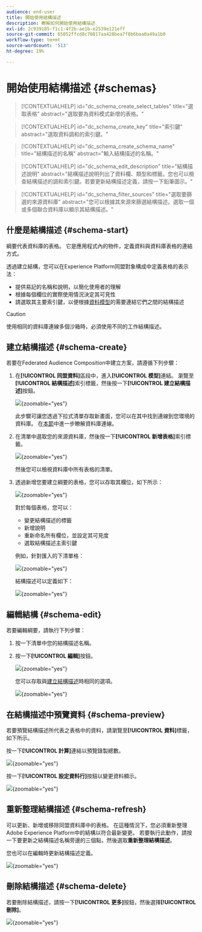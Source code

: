 ```yaml
---
audience: end-user
title: 開始使用結構描述
description: 瞭解如何開始使用結構描述
exl-id: 2c939185-f1c1-4f2b-ae1b-e2539e121eff
source-git-commit: 65052ffcd8c70817aa428bea7f8b6baa0a49a1b0
workflow-type: tm+mt
source-wordcount: '513'
ht-degree: 19%

---
```


# 開始使用結構描述 {#schemas}

>[!CONTEXTUALHELP]
>id="dc_schema_create_select_tables"
>title="選取表格"
>abstract="選取要為資料模式新增的表格。"

>[!CONTEXTUALHELP]
>id="dc_schema_create_key"
>title="索引鍵"
>abstract="選取資料調和的索引鍵。"

>[!CONTEXTUALHELP]
>id="dc_schema_create_schema_name"
>title="結構描述的名稱"
>abstract="輸入結構描述的名稱。"


>[!CONTEXTUALHELP]
>id="dc_schema_edit_description"
>title="結構描述說明"
>abstract="結構描述說明列出了資料欄、類型和標籤。您也可以檢查結構描述的調和索引鍵。若要更新結構描述定義，請按一下鉛筆圖示。"

>[!CONTEXTUALHELP]
>id="dc_schema_filter_sources"
>title="選取要篩選的來源資料庫"
>abstract="您可以根據其來源來篩選結構描述。選取一個或多個聯合資料庫以顯示其結構描述。"

## 什麼是結構描述 {#schema-start}

綱要代表資料庫的表格。 它是應用程式內的物件，定義資料與資料庫表格的連結方式。

透過建立結構，您可以在Experience Platform同盟對象構成中定義表格的表示法：

* 提供易記的名稱和說明，以簡化使用者的理解
* 根據每個欄位的實際使用情況決定其可見性
* 請選取其主要索引鍵，以便根據[資料模型](../data-management/gs-models.md#data-model-start)的需要連結它們之間的結構描述

>[!CAUTION]
>
>使用相同的資料庫連線多個沙箱時，必須使用不同的工作結構描述。
>

## 建立結構描述 {#schema-create}

若要在Federated Audience Composition中建立方案，請遵循下列步驟：

1. 在&#x200B;**[!UICONTROL 同盟資料]**&#x200B;區段中，進入&#x200B;**[!UICONTROL 模型]**&#x200B;連結。 瀏覽至&#x200B;**[!UICONTROL 結構描述]**&#x200B;索引標籤，然後按一下&#x200B;**[!UICONTROL 建立結構描述]**&#x200B;按鈕。

   ![](assets/schema_create.png){zoomable="yes"}

   此步驟可讓您透過下拉式清單存取新畫面，您可以在其中找到連線到您環境的資料庫。 在[本節](../connections/connections.md#connections-fdb)中進一步瞭解資料庫連線。

1. 在清單中選取您的來源資料庫，然後按一下&#x200B;**[!UICONTROL 新增表格]**&#x200B;索引標籤。

   ![](assets/schema_tables.png){zoomable="yes"}

   然後您可以檢視資料庫中所有表格的清單。

1. 透過新增您要建立綱要的表格，您可以存取其欄位，如下所示：

   ![](assets/schema_fields.png){zoomable="yes"}

   對於每個表格，您可以：

   * 變更結構描述的標籤
   * 新增說明
   * 重新命名所有欄位，並設定其可見度
   * 選取結構描述主索引鍵

   例如，針對匯入的下清單格：

   ![](assets/schema_lumaorder.png){zoomable="yes"}

   結構描述可以定義如下：

   ![](assets/schema_lumaorders.png){zoomable="yes"}

## 編輯結構 {#schema-edit}

若要編輯綱要，請執行下列步驟：

1. 按一下清單中您的結構描述名稱。

1. 按一下&#x200B;**[!UICONTROL 編輯]**&#x200B;按鈕。

   ![](assets/schema_edit.png){zoomable="yes"}

   您可以存取與[建立結構描述](#schema-create)時相同的選項。

   ![](assets/schema_edit_orders.png){zoomable="yes"}


## 在結構描述中預覽資料 {#schema-preview}

若要預覽結構描述所代表之表格中的資料，請瀏覽至&#x200B;**[!UICONTROL 資料]**&#x200B;標籤，如下所示。

按一下&#x200B;**[!UICONTROL 計算]**&#x200B;連結以預覽錄製總數。

![](assets/schema_data.png){zoomable="yes"}

按一下&#x200B;**[!UICONTROL 設定資料行]**&#x200B;按鈕以變更資料顯示。

![](assets/schema_columns.png){zoomable="yes"}


## 重新整理結構描述 {#schema-refresh}

可以更新、新增或移除同盟資料庫中的表格。 在這種情況下，您必須重新整理Adobe Experience Platform中的結構以符合最新變更。 若要執行此動作，請按一下要更新之結構描述名稱旁邊的三個點，然後選取&#x200B;**重新整理結構描述**。

您也可以在編輯時更新結構描述定義。

![](assets/schema_refresh.png){zoomable="yes"}


## 刪除結構描述 {#schema-delete}

若要刪除結構描述，請按一下&#x200B;**[!UICONTROL 更多]**&#x200B;按鈕，然後選擇&#x200B;**[!UICONTROL 刪除]**。

![](assets/schema_delete.png){zoomable="yes"}
